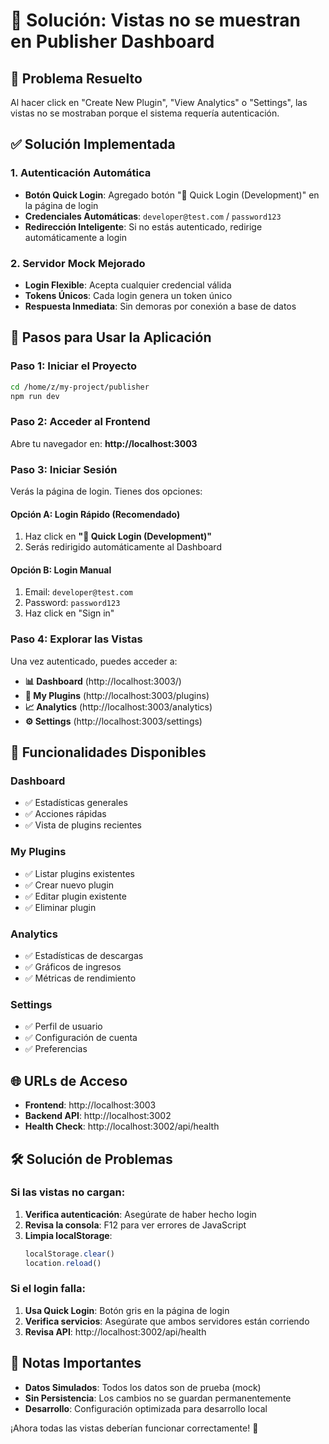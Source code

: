 # 🚀 Solución: Vistas no se muestran en Publisher Dashboard

## 🎯 Problema Resuelto

Al hacer click en "Create New Plugin", "View Analytics" o "Settings", las vistas no se mostraban porque el sistema requería autenticación.

## ✅ Solución Implementada

### 1. Autenticación Automática
- **Botón Quick Login**: Agregado botón "🚀 Quick Login (Development)" en la página de login
- **Credenciales Automáticas**: `developer@test.com` / `password123`
- **Redirección Inteligente**: Si no estás autenticado, redirige automáticamente a login

### 2. Servidor Mock Mejorado
- **Login Flexible**: Acepta cualquier credencial válida
- **Tokens Únicos**: Cada login genera un token único
- **Respuesta Inmediata**: Sin demoras por conexión a base de datos

## 🎯 Pasos para Usar la Aplicación

### Paso 1: Iniciar el Proyecto
```bash
cd /home/z/my-project/publisher
npm run dev
```

### Paso 2: Acceder al Frontend
Abre tu navegador en: **http://localhost:3003**

### Paso 3: Iniciar Sesión
Verás la página de login. Tienes dos opciones:

#### Opción A: Login Rápido (Recomendado)
1. Haz click en **"🚀 Quick Login (Development)"**
2. Serás redirigido automáticamente al Dashboard

#### Opción B: Login Manual
1. Email: `developer@test.com`
2. Password: `password123`
3. Haz click en "Sign in"

### Paso 4: Explorar las Vistas
Una vez autenticado, puedes acceder a:

- **📊 Dashboard** (http://localhost:3003/)
- **🔌 My Plugins** (http://localhost:3003/plugins)
- **📈 Analytics** (http://localhost:3003/analytics)
- **⚙️ Settings** (http://localhost:3003/settings)

## 🔧 Funcionalidades Disponibles

### Dashboard
- ✅ Estadísticas generales
- ✅ Acciones rápidas
- ✅ Vista de plugins recientes

### My Plugins
- ✅ Listar plugins existentes
- ✅ Crear nuevo plugin
- ✅ Editar plugin existente
- ✅ Eliminar plugin

### Analytics
- ✅ Estadísticas de descargas
- ✅ Gráficos de ingresos
- ✅ Métricas de rendimiento

### Settings
- ✅ Perfil de usuario
- ✅ Configuración de cuenta
- ✅ Preferencias

## 🌐 URLs de Acceso

- **Frontend**: http://localhost:3003
- **Backend API**: http://localhost:3002
- **Health Check**: http://localhost:3002/api/health

## 🛠️ Solución de Problemas

### Si las vistas no cargan:
1. **Verifica autenticación**: Asegúrate de haber hecho login
2. **Revisa la consola**: F12 para ver errores de JavaScript
3. **Limpia localStorage**: 
   ```javascript
   localStorage.clear()
   location.reload()
   ```

### Si el login falla:
1. **Usa Quick Login**: Botón gris en la página de login
2. **Verifica servicios**: Asegúrate que ambos servidores están corriendo
3. **Revisa API**: http://localhost:3002/api/health

## 📝 Notas Importantes

- **Datos Simulados**: Todos los datos son de prueba (mock)
- **Sin Persistencia**: Los cambios no se guardan permanentemente
- **Desarrollo**: Configuración optimizada para desarrollo local

¡Ahora todas las vistas deberían funcionar correctamente! 🎉
